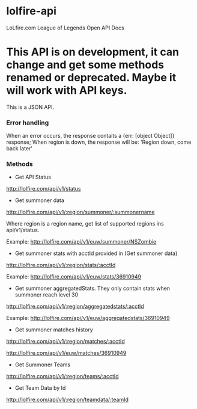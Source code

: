 lolfire-api
===========

LoLfire.com League of Legends Open API Docs

# This API is on development, it can change and get some methods renamed or deprecated. Maybe it will work with API keys.

This is a JSON API.

### Error handling

When an error occurs, the response contaits a {err: [object Object]} response;
When region is down, the response will be: 'Region down, come back later'

### Methods

- Get API Status

http://lolfire.com/api/v1/status

- Get summoner data

http://lolfire.com/api/v1/:region/summoner/:summonername

Where region is a region name, get list of supported regions ins api/v1/status.

Example: http://lolfire.com/api/v1/euw/summoner/NSZombie

- Get summoner stats with acctId provided in (Get summoner data)

http://lolfire.com/api/v1/:region/stats/:acctId

Example: http://lolfire.com/api/v1/euw/stats/36910949

- Get summoner aggregatedStats. They only contain stats when summoner reach level 30

http://lolfire.com/api/v1/:region/aggregatedstats/:acctId

Example: http://lolfire.com/api/v1/euw/aggregatedstats/36910949

- Get summoner matches history

http://lolfire.com/api/v1/:region/matches/:acctId

http://lolfire.com/api/v1/euw/matches/36910949

- Get Summoner Teams

http://lolfire.com/api/v1/:region/teams/:acctId

- Get Team Data by Id

http://lolfire.com/api/v1/:region/teamdata/:teamId
